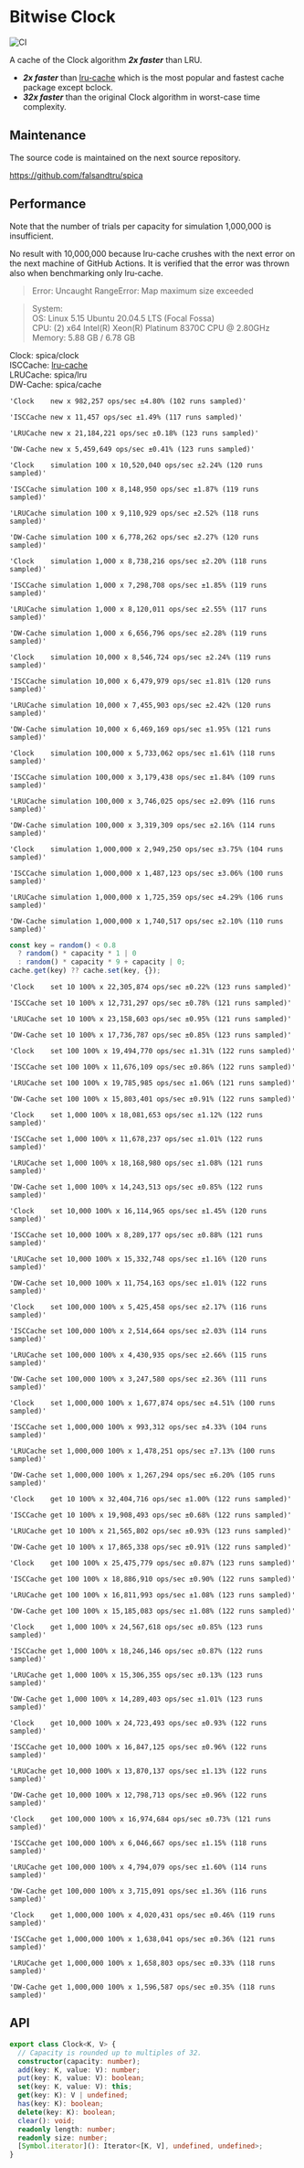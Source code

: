 # Bitwise Clock

![CI](https://github.com/falsandtru/bclock/workflows/CI/badge.svg)

A cache of the Clock algorithm ***2x faster*** than LRU.

- ***2x faster*** than [lru-cache](https://www.npmjs.com/package/lru-cache) which is the most popular and fastest cache package except bclock.
- ***32x faster*** than the original Clock algorithm in worst-case time complexity.

## Maintenance

The source code is maintained on the next source repository.

https://github.com/falsandtru/spica

## Performance

Note that the number of trials per capacity for simulation 1,000,000 is insufficient.

No result with 10,000,000 because lru-cache crushes with the next error on the next machine of GitHub Actions.
It is verified that the error was thrown also when benchmarking only lru-cache.

> Error: Uncaught RangeError: Map maximum size exceeded

> System:<br>
  OS: Linux 5.15 Ubuntu 20.04.5 LTS (Focal Fossa)<br>
  CPU: (2) x64 Intel(R) Xeon(R) Platinum 8370C CPU @ 2.80GHz<br>
  Memory: 5.88 GB / 6.78 GB


Clock: spica/clock<br>
ISCCache: [lru-cache](https://www.npmjs.com/package/lru-cache)<br>
LRUCache: spica/lru<br>
DW-Cache: spica/cache<br>

```
'Clock    new x 982,257 ops/sec ±4.80% (102 runs sampled)'

'ISCCache new x 11,457 ops/sec ±1.49% (117 runs sampled)'

'LRUCache new x 21,184,221 ops/sec ±0.18% (123 runs sampled)'

'DW-Cache new x 5,459,649 ops/sec ±0.41% (123 runs sampled)'

'Clock    simulation 100 x 10,520,040 ops/sec ±2.24% (120 runs sampled)'

'ISCCache simulation 100 x 8,148,950 ops/sec ±1.87% (119 runs sampled)'

'LRUCache simulation 100 x 9,110,929 ops/sec ±2.52% (118 runs sampled)'

'DW-Cache simulation 100 x 6,778,262 ops/sec ±2.27% (120 runs sampled)'

'Clock    simulation 1,000 x 8,738,216 ops/sec ±2.20% (118 runs sampled)'

'ISCCache simulation 1,000 x 7,298,708 ops/sec ±1.85% (119 runs sampled)'

'LRUCache simulation 1,000 x 8,120,011 ops/sec ±2.55% (117 runs sampled)'

'DW-Cache simulation 1,000 x 6,656,796 ops/sec ±2.28% (119 runs sampled)'

'Clock    simulation 10,000 x 8,546,724 ops/sec ±2.24% (119 runs sampled)'

'ISCCache simulation 10,000 x 6,479,979 ops/sec ±1.81% (120 runs sampled)'

'LRUCache simulation 10,000 x 7,455,903 ops/sec ±2.42% (120 runs sampled)'

'DW-Cache simulation 10,000 x 6,469,169 ops/sec ±1.95% (121 runs sampled)'

'Clock    simulation 100,000 x 5,733,062 ops/sec ±1.61% (118 runs sampled)'

'ISCCache simulation 100,000 x 3,179,438 ops/sec ±1.84% (109 runs sampled)'

'LRUCache simulation 100,000 x 3,746,025 ops/sec ±2.09% (116 runs sampled)'

'DW-Cache simulation 100,000 x 3,319,309 ops/sec ±2.16% (114 runs sampled)'

'Clock    simulation 1,000,000 x 2,949,250 ops/sec ±3.75% (104 runs sampled)'

'ISCCache simulation 1,000,000 x 1,487,123 ops/sec ±3.06% (100 runs sampled)'

'LRUCache simulation 1,000,000 x 1,725,359 ops/sec ±4.29% (106 runs sampled)'

'DW-Cache simulation 1,000,000 x 1,740,517 ops/sec ±2.10% (110 runs sampled)'
```

```ts
const key = random() < 0.8
  ? random() * capacity * 1 | 0
  : random() * capacity * 9 + capacity | 0;
cache.get(key) ?? cache.set(key, {});
```

```
'Clock    set 10 100% x 22,305,874 ops/sec ±0.22% (123 runs sampled)'

'ISCCache set 10 100% x 12,731,297 ops/sec ±0.78% (121 runs sampled)'

'LRUCache set 10 100% x 23,158,603 ops/sec ±0.95% (121 runs sampled)'

'DW-Cache set 10 100% x 17,736,787 ops/sec ±0.85% (123 runs sampled)'

'Clock    set 100 100% x 19,494,770 ops/sec ±1.31% (122 runs sampled)'

'ISCCache set 100 100% x 11,676,109 ops/sec ±0.86% (122 runs sampled)'

'LRUCache set 100 100% x 19,785,985 ops/sec ±1.06% (121 runs sampled)'

'DW-Cache set 100 100% x 15,803,401 ops/sec ±0.91% (122 runs sampled)'

'Clock    set 1,000 100% x 18,081,653 ops/sec ±1.12% (122 runs sampled)'

'ISCCache set 1,000 100% x 11,678,237 ops/sec ±1.01% (122 runs sampled)'

'LRUCache set 1,000 100% x 18,168,980 ops/sec ±1.08% (121 runs sampled)'

'DW-Cache set 1,000 100% x 14,243,513 ops/sec ±0.85% (122 runs sampled)'

'Clock    set 10,000 100% x 16,114,965 ops/sec ±1.45% (120 runs sampled)'

'ISCCache set 10,000 100% x 8,289,177 ops/sec ±0.88% (121 runs sampled)'

'LRUCache set 10,000 100% x 15,332,748 ops/sec ±1.16% (120 runs sampled)'

'DW-Cache set 10,000 100% x 11,754,163 ops/sec ±1.01% (122 runs sampled)'

'Clock    set 100,000 100% x 5,425,458 ops/sec ±2.17% (116 runs sampled)'

'ISCCache set 100,000 100% x 2,514,664 ops/sec ±2.03% (114 runs sampled)'

'LRUCache set 100,000 100% x 4,430,935 ops/sec ±2.66% (115 runs sampled)'

'DW-Cache set 100,000 100% x 3,247,580 ops/sec ±2.36% (111 runs sampled)'

'Clock    set 1,000,000 100% x 1,677,874 ops/sec ±4.51% (100 runs sampled)'

'ISCCache set 1,000,000 100% x 993,312 ops/sec ±4.33% (104 runs sampled)'

'LRUCache set 1,000,000 100% x 1,478,251 ops/sec ±7.13% (100 runs sampled)'

'DW-Cache set 1,000,000 100% x 1,267,294 ops/sec ±6.20% (105 runs sampled)'

'Clock    get 10 100% x 32,404,716 ops/sec ±1.00% (122 runs sampled)'

'ISCCache get 10 100% x 19,908,493 ops/sec ±0.68% (122 runs sampled)'

'LRUCache get 10 100% x 21,565,802 ops/sec ±0.93% (123 runs sampled)'

'DW-Cache get 10 100% x 17,865,338 ops/sec ±0.91% (122 runs sampled)'

'Clock    get 100 100% x 25,475,779 ops/sec ±0.87% (123 runs sampled)'

'ISCCache get 100 100% x 18,886,910 ops/sec ±0.90% (122 runs sampled)'

'LRUCache get 100 100% x 16,811,993 ops/sec ±1.08% (123 runs sampled)'

'DW-Cache get 100 100% x 15,185,083 ops/sec ±1.08% (122 runs sampled)'

'Clock    get 1,000 100% x 24,567,618 ops/sec ±0.85% (123 runs sampled)'

'ISCCache get 1,000 100% x 18,246,146 ops/sec ±0.87% (122 runs sampled)'

'LRUCache get 1,000 100% x 15,306,355 ops/sec ±0.13% (123 runs sampled)'

'DW-Cache get 1,000 100% x 14,289,403 ops/sec ±1.01% (123 runs sampled)'

'Clock    get 10,000 100% x 24,723,493 ops/sec ±0.93% (122 runs sampled)'

'ISCCache get 10,000 100% x 16,847,125 ops/sec ±0.96% (122 runs sampled)'

'LRUCache get 10,000 100% x 13,870,137 ops/sec ±1.13% (122 runs sampled)'

'DW-Cache get 10,000 100% x 12,798,713 ops/sec ±0.96% (122 runs sampled)'

'Clock    get 100,000 100% x 16,974,684 ops/sec ±0.73% (121 runs sampled)'

'ISCCache get 100,000 100% x 6,046,667 ops/sec ±1.15% (118 runs sampled)'

'LRUCache get 100,000 100% x 4,794,079 ops/sec ±1.60% (114 runs sampled)'

'DW-Cache get 100,000 100% x 3,715,091 ops/sec ±1.36% (116 runs sampled)'

'Clock    get 1,000,000 100% x 4,020,431 ops/sec ±0.46% (119 runs sampled)'

'ISCCache get 1,000,000 100% x 1,638,041 ops/sec ±0.36% (121 runs sampled)'

'LRUCache get 1,000,000 100% x 1,658,803 ops/sec ±0.33% (118 runs sampled)'

'DW-Cache get 1,000,000 100% x 1,596,587 ops/sec ±0.35% (118 runs sampled)'
```

## API

```ts
export class Clock<K, V> {
  // Capacity is rounded up to multiples of 32.
  constructor(capacity: number);
  add(key: K, value: V): number;
  put(key: K, value: V): boolean;
  set(key: K, value: V): this;
  get(key: K): V | undefined;
  has(key: K): boolean;
  delete(key: K): boolean;
  clear(): void;
  readonly length: number;
  readonly size: number;
  [Symbol.iterator](): Iterator<[K, V], undefined, undefined>;
}
```
